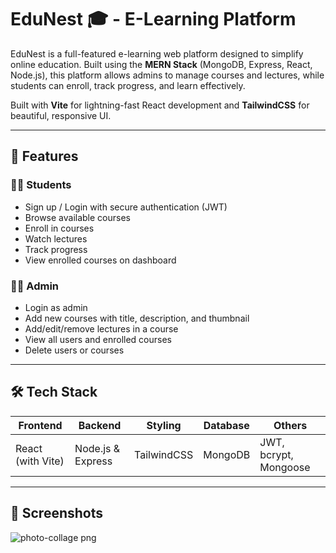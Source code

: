 # EduNest 🎓 - E-Learning Platform

EduNest is a full-featured e-learning web platform designed to simplify online education. Built using the **MERN Stack** (MongoDB, Express, React, Node.js), this platform allows admins to manage courses and lectures, while students can enroll, track progress, and learn effectively. 

Built with **Vite** for lightning-fast React development and **TailwindCSS** for beautiful, responsive UI.

---

## 🚀 Features

### 👨‍🎓 Students
- Sign up / Login with secure authentication (JWT)
- Browse available courses
- Enroll in courses
- Watch lectures
- Track progress
- View enrolled courses on dashboard

### 🧑‍💼 Admin
- Login as admin
- Add new courses with title, description, and thumbnail
- Add/edit/remove lectures in a course
- View all users and enrolled courses
- Delete users or courses

---

## 🛠️ Tech Stack

| Frontend        | Backend         | Styling         | Database    | Others               |
|-----------------|-----------------|-----------------|-------------|----------------------|
| React (with Vite) | Node.js & Express | TailwindCSS     | MongoDB     | JWT, bcrypt, Mongoose |

---

## 📸 Screenshots
![photo-collage png](https://github.com/user-attachments/assets/7474c398-b26f-4561-a71c-433bae0f705e)



